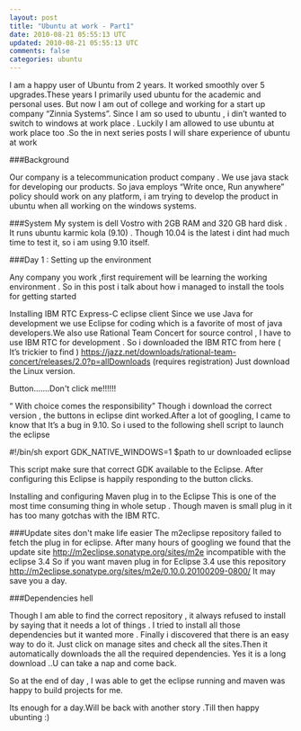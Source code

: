 ```yaml
---           
layout: post
title: "Ubuntu at work - Part1"
date: 2010-08-21 05:55:13 UTC
updated: 2010-08-21 05:55:13 UTC
comments: false
categories: ubuntu
---
```


I am a happy user of Ubuntu from 2 years. It worked smoothly over 5 upgrades.These years I primarily used ubuntu for the academic and personal uses. But now I am out of college and working for a start up company “Zinnia Systems”. Since I am so used to ubuntu , i din’t wanted to switch to windows at work place . Luckily I am allowed to use ubuntu at work place too .So the in next series posts I will share experience of ubuntu at work

###Background

Our company is a telecommunication product company . We use java stack for developing our products. So java employs “Write once, Run anywhere” policy should work on any platform, i am trying to develop the product in ubuntu when all working on the windows systems.

###System
My system is dell Vostro with 2GB RAM and 320 GB hard disk . It runs ubuntu karmic kola (9.10) . Though 10.04 is the latest i dint had much time to test it, so i am using 9.10 itself.

###Day 1 : Setting up the environment

Any company you work ,first requirement will be learning the working environment . So in this post i talk about how i managed to install the tools for getting started

Installing IBM RTC Express-C  eclipse client
Since we use Java for development we use Eclipse for coding which is a favorite of most of java developers.We also use Rational Team Concert for source control , I have to use IBM RTC for development .
So i downloaded the IBM RTC from here ( It’s trickier to find )
https://jazz.net/downloads/rational-team-concert/releases/2.0?p=allDownloads (requires registration)
Just download the Linux version.

Button.......Don't click me!!!!!! 

“ With choice comes the responsibility”
Though i download the correct version , the buttons in eclipse dint worked.After a lot of googling, I came to know that It’s a  bug in 9.10. So i used to the following shell script to launch the eclipse 

#!/bin/sh
export GDK_NATIVE_WINDOWS=1
$path to ur downloaded eclipse

This script make sure that correct GDK   available to the Eclipse. After configuring this Eclipse is happily responding to the button clicks. 

Installing and configuring Maven plug in to the Eclipse
This is one of the most time consuming thing in whole setup . Though maven is small plug in it has too many gotchas with the IBM RTC.

###Update sites don't make life easier 
The m2eclipse repository failed to fetch the plug in for eclipse. After many hours of googling we found that the update site http://m2eclipse.sonatype.org/sites/m2e incompatible with the eclipse 3.4
So if you want maven plug in for Eclipse 3.4 use this repository
http://m2eclipse.sonatype.org/sites/m2e/0.10.0.20100209-0800/
It may save you a day.

###Dependencies hell

Though I am able to find the correct repository , it always refused to install by saying that it needs a lot of things . I tried to install all those dependencies but it wanted more . Finally i discovered that there is an easy way to do it. Just click on manage sites and check all the sites.Then it automatically downloads the all the required dependencies. Yes it is a long download ..U can take a nap and come back.

So at the end of day , I was able to get the eclipse running and maven was happy to build projects for me.
 
Its enough for a day.Will be back with another story .Till then happy ubunting :)
